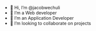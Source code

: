 - 👋 Hi, I’m @jacobwechuli
- 👀 I’m a Web developer
- 🌱 I’m an Application Developer
- 💞️ I’m looking to collaborate on projects


<!---
jacobwechuli/jacobwechuli is a ✨ special ✨ repository because its `README.md` (this file) appears on your GitHub profile.
You can click the Preview link to take a look at your changes.
--->
